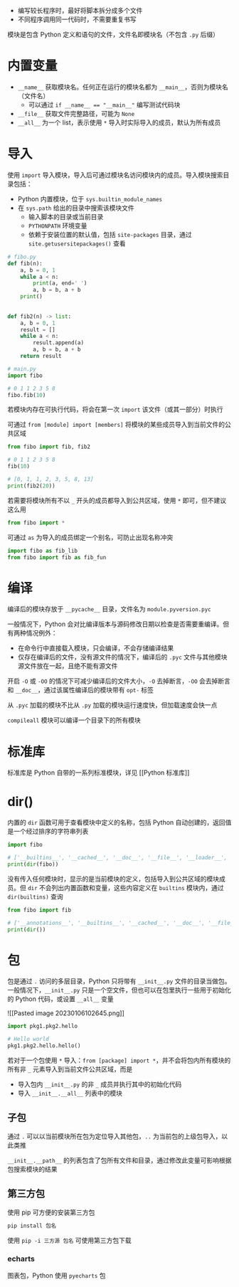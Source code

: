 - 编写较长程序时，最好将脚本拆分成多个文件
- 不同程序调用同一代码时，不需要重复书写

模块是包含 Python 定义和语句的文件，文件名即模块名（不包含 `.py` 后缀）

# 内置变量

- `__name__` 获取模块名。任何正在运行的模块名都为 `__main__`，否则为模块名（文件名）
	- 可以通过 `if __name__ == "__main__"` 编写测试代码块
- `__file__` 获取文件完整路径，可能为 `None`
- `__all__` 为一个 list，表示使用 `*` 导入时实际导入的成员，默认为所有成员

# 导入

使用 `import` 导入模块，导入后可通过模块名访问模块内的成员。导入模块搜索目录包括：
- Python 内置模块，位于 `sys.builtin_module_names`
- 在 `sys.path` 给出的目录中搜索该模块文件
	- 输入脚本的目录或当前目录
	- `PYTHONPATH` 环境变量
	- 依赖于安装位置的默认值，包括 `site-packages` 目录，通过 `site.getusersitepackages()` 查看

```python
# fibo.py
def fib(n):  
    a, b = 0, 1  
    while a < n:  
        print(a, end=' ')  
        a, b = b, a + b  
    print()  
  
  
def fib2(n) -> list:  
    a, b = 0, 1  
    result = []  
    while a < n:  
        result.append(a)  
        a, b = b, a + b  
    return result

```

```python
# main.py
import fibo  

# 0 1 1 2 3 5 8 
fibo.fib(10)
```

若模块内存在可执行代码，将会在第一次 `import` 该文件（或其一部分）时执行

可通过 `from [module] import [members]` 将模块的某些成员导入到当前文件的公共区域

```python
from fibo import fib, fib2  

# 0 1 1 2 3 5 8 
fib(10)  

# [0, 1, 1, 2, 3, 5, 8, 13]
print(fib2(20))

```

若需要将模块所有不以 `_` 开头的成员都导入到公共区域，使用 `*` 即可，但不建议这么用

```python
from fibo import *
```

可通过 `as` 为导入的成员绑定一个别名，可防止出现名称冲突

```python
import fibo as fib_lib
from fibo import fib as fib_fun
```

# 编译

编译后的模块存放于 `__pycache__` 目录，文件名为 `module.pyversion.pyc`

一般情况下，Python 会对比编译版本与源码修改日期以检查是否需要重编译。但有两种情况例外：
- 在命令行中直接载入模块，只会编译，不会存储编译结果
- 仅存在编译后的文件，没有源文件的情况下，编译后的 `.pyc` 文件与其他模块源文件放在一起，且绝不能有源文件

开启 `-O` 或 `-OO` 的情况下可减少编译后的文件大小，`-O` 去掉断言，`-OO` 会去掉断言和 `__doc__`，通过该属性编译后的模块带有 `opt-` 标签

从 `.pyc` 加载的模块不比从 `.py` 加载的模块运行速度快，但加载速度会快一点

`compileall` 模块可以编译一个目录下的所有模块

# 标准库

标准库是 Python 自带的一系列标准模块，详见 [[Python 标准库]]

# dir()

内置的 `dir` 函数可用于查看模块中定义的名称，包括 Python 自动创建的，返回值是一个经过排序的字符串列表

```python
import fibo  

# ['__builtins__', '__cached__', '__doc__', '__file__', '__loader__', '__name__', '__package__', '__spec__', 'fib', 'fib2']
print(dir(fibo))

```

没有传入任何模块时，显示的是当前模块的定义，包括导入到公共区域的模块成员。但 `dir` 不会列出内置函数和变量，这些内容定义在 `builtins` 模块内，通过 `dir(builtins)` 查询

```python
from fibo import fib  

# ['__annotations__', '__builtins__', '__cached__', '__doc__', '__file__', '__loader__', '__name__', '__package__', '__spec__', 'fib']
print(dir())

```

# 包

包是通过 `.` 访问的多层目录，Python 只将带有 `__init__.py` 文件的目录当做包。一般情况下，`__init__.py` 只是一个空文件，但也可以在包里执行一些用于初始化的 Python 代码，或设置 `__all__` 变量

![[Pasted image 20230106102645.png]]

```python
import pkg1.pkg2.hello  

# Hello world
pkg1.pkg2.hello.hello()

```

若对于一个包使用 `*` 导入：`from [package] import *`，并不会将包内所有模块的所有非 `_` 元素导入到当前文件公共区域，而是
- 导入包内 `__init__.py` 的非 `_` 成员并执行其中的初始化代码
- 导入 `__init__.__all__` 列表中的模块

## 子包

通过 `.` 可以以当前模块所在包为定位导入其他包，`..` 为当前包的上级包导入，以此类推

`__init__.__path__` 的列表包含了包所有文件和目录，通过修改此变量可影响根据包搜索模块的结果

## 第三方包

使用 pip 可方便的安装第三方包

```bash
pip install 包名
```

使用 `pip -i 三方源 包名` 可使用第三方包下载

### echarts

图表包，Python 使用 `pyecharts` 包